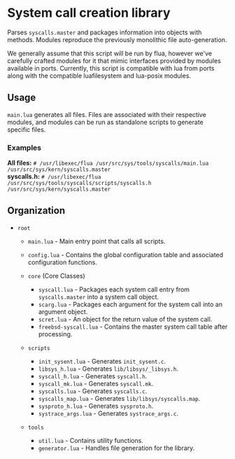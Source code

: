# System call creation library
Parses `syscalls.master` and packages information into objects with methods.
Modules reproduce the previously monolithic file auto-generation.

We generally assume that this script will be run by flua, however we've
carefully crafted modules for it that mimic interfaces provided by modules
available in ports.  Currently, this script is compatible with lua from
ports along with the compatible luafilesystem and lua-posix modules.

## Usage
`main.lua` generates all files.
Files are associated with their respective modules, and modules can be run as
standalone scripts to generate specific files.

### Examples
**All files:**
`# /usr/libexec/flua /usr/src/sys/tools/syscalls/main.lua /usr/src/sys/kern/syscalls.master`
<br>
**syscalls.h:**
`# /usr/libexec/flua /usr/src/sys/tools/syscalls/scripts/syscalls.h /usr/src/sys/kern/syscalls.master`

## Organization
* `root`
  * `main.lua` - Main entry point that calls all scripts.
  * `config.lua` - Contains the global configuration table and associated
                   configuration functions.

  * `core` (Core Classes)
    * `syscall.lua` - Packages each system call entry from `syscalls.master`
                      into a system call object.
    * `scarg.lua` - Packages each argument for the system call into an argument
                    object.
    * `scret.lua` - An object for the return value of the system call.
    * `freebsd-syscall.lua` - Contains the master system call table after
                              processing.

  * `scripts`
    * `init_sysent.lua` - Generates `init_sysent.c`.
    * `libsys_h.lua` - Generates `lib/libsys/_libsys.h`.
    * `syscall_h.lua` - Generates `syscall.h`.
    * `syscall_mk.lua` - Generates `syscall.mk`.
    * `syscalls.lua` - Generates `syscalls.c`.
    * `syscalls_map.lua` - Generates `lib/libsys/syscalls.map`.
    * `sysproto_h.lua` - Generates `sysproto.h`.
    * `systrace_args.lua` - Generates `systrace_args.c`.

  * `tools`
    * `util.lua` - Contains utility functions.
    * `generator.lua` - Handles file generation for the library.
